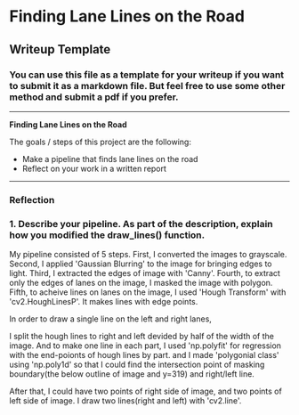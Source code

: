 # **Finding Lane Lines on the Road** 

## Writeup Template

### You can use this file as a template for your writeup if you want to submit it as a markdown file. But feel free to use some other method and submit a pdf if you prefer.

---

**Finding Lane Lines on the Road**

The goals / steps of this project are the following:
* Make a pipeline that finds lane lines on the road
* Reflect on your work in a written report


[//]: # (Image References)

[image1]: ./examples/grayscale.jpg "Grayscale"

---

### Reflection

### 1. Describe your pipeline. As part of the description, explain how you modified the draw_lines() function.

My pipeline consisted of 5 steps.
First, I converted the images to grayscale.
Second, I applied 'Gaussian Blurring' to the image for bringing edges to light.
Third, I extracted the edges of image with 'Canny'. 
Fourth, to extract only the edges of lanes on the image, I masked the image with polygon.
Fifth, to acheive lines on lanes on the image, I used 'Hough Transform' with 'cv2.HoughLinesP'. It makes lines with edge points.

In order to draw a single line on the left and right lanes,

I split the hough lines to right and left devided by half of the width of the image.
And to make one line in each part, I used 'np.polyfit' for regression with the end-poionts of hough lines by part. and I made 'polygonial class' using 'np.poly1d' so that I could find the intersection point of masking boundary(the below outline of image and y=319) and right/left line.

After that, I could have two points of right side of image, and two points of left side of image. I draw two lines(right and left) with 'cv2.line'.

